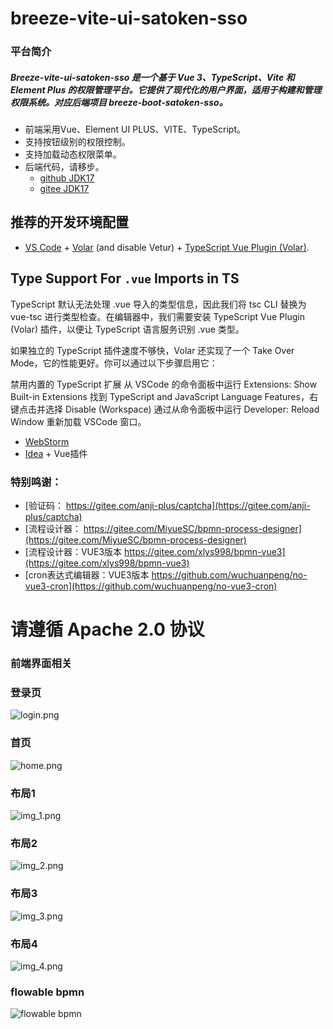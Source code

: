 # breeze-vite-ui-satoken-sso

### 平台简介

##### Breeze-vite-ui-satoken-sso 是一个基于 Vue 3、TypeScript、Vite 和 Element Plus 的权限管理平台。它提供了现代化的用户界面，适用于构建和管理权限系统。对应后端项目 breeze-boot-satoken-sso。

- 前端采用Vue、Element UI PLUS、VITE、TypeScript。
- 支持按钮级别的权限控制。
- 支持加载动态权限菜单。
- 后端代码，请移步。
  - [github JDK17](https://github.com/breeze-boot/breeze-boot-satoken-sso.git)
  - [gitee JDK17](https://gitee.com/breeze-boot/breeze-boot-satoken-sso.git)

## 推荐的开发环境配置

- [VS Code](https://code.visualstudio.com/) + [Volar](https://marketplace.visualstudio.com/items?itemName=Vue.volar) (and disable Vetur) + [TypeScript Vue Plugin (Volar)](https://marketplace.visualstudio.com/items?itemName=Vue.vscode-typescript-vue-plugin).

## Type Support For `.vue` Imports in TS

TypeScript 默认无法处理 .vue 导入的类型信息，因此我们将 tsc CLI 替换为 vue-tsc 进行类型检查。在编辑器中，我们需要安装 TypeScript Vue Plugin (Volar) 插件，以便让 TypeScript 语言服务识别 .vue 类型。

如果独立的 TypeScript 插件速度不够快，Volar 还实现了一个 Take Over Mode，它的性能更好。你可以通过以下步骤启用它：

禁用内置的 TypeScript 扩展
从 VSCode 的命令面板中运行 Extensions: Show Built-in Extensions
找到 TypeScript and JavaScript Language Features，右键点击并选择 Disable (Workspace)
通过从命令面板中运行 Developer: Reload Window 重新加载 VSCode 窗口。

- [WebStorm](https://www.jetbrains.com/webstorm/download)
- [Idea](https://www.jetbrains.com/idea/download) + Vue插件


### 特别鸣谢：

- [验证码： https://gitee.com/anji-plus/captcha](https://gitee.com/anji-plus/captcha)
- [流程设计器： https://gitee.com/MiyueSC/bpmn-process-designer](https://gitee.com/MiyueSC/bpmn-process-designer)
- [流程设计器：VUE3版本 https://gitee.com/xlys998/bpmn-vue3](https://gitee.com/xlys998/bpmn-vue3)
- [cron表达式编辑器：VUE3版本 https://github.com/wuchuanpeng/no-vue3-cron](https://github.com/wuchuanpeng/no-vue3-cron)

# 请遵循 Apache 2.0 协议

### 前端界面相关

### 登录页

![login.png](doc/images/login.png)

### 首页

![home.png](doc/images/home.png)

### 布局1

![img_1.png](doc/images/img_1.png)

### 布局2

![img_2.png](doc/images/img_2.png)

### 布局3

![img_3.png](doc/images/img_3.png)

### 布局4

![img_4.png](doc/images/img_4.png)

### flowable bpmn

![flowable bpmn](doc/images/flowable.jpg)
